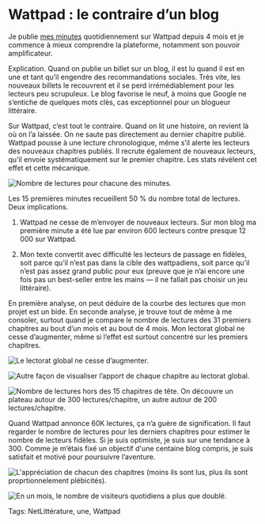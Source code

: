 # Wattpad : le contraire d’un blog

Je publie [mes minutes](http://www.wattpad.com/story/29694130-1-minute) quotidiennement sur Wattpad depuis 4 mois et je commence à mieux comprendre la plateforme, notamment son pouvoir amplificateur.<span id="more-40873"></span>

Explication. Quand on publie un billet sur un blog, il est lu quand il est en une et tant qu’il engendre des recommandations sociales. Très vite, les nouveaux billets le recouvrent et il se perd irrémédiablement pour les lecteurs peu scrupuleux. Le blog favorise le neuf, à moins que Google ne s’entiche de quelques mots clès, cas exceptionnel pour un blogueur littéraire.

Sur Wattpad, c’est tout le contraire. Quand on lit une histoire, on revient là où on l’a laissée. On ne saute pas directement au dernier chapitre publié. Wattpad pousse à une lecture chronologique, même s’il alerte les lecteurs des nouveaux chapitres publiés. Il recrute également de nouveaux lecteurs, qu’il envoie systématiquement sur le premier chapitre. Les stats révèlent cet effet et cette mécanique.

![Nombre de lectures pour chacune des minutes.](http://blog.tcrouzet.comhttps://tcrouzet.com/images_tc/2015/05/wat1.png)

Les 15 premières minutes recueillent 50 % du nombre total de lectures. Deux implications.

1. Wattpad ne cesse de m’envoyer de nouveaux lecteurs. Sur mon blog ma première minute a été lue par environ 600 lecteurs contre presque 12 000 sur Wattpad.

2. Mon texte convertit avec difficulté les lecteurs de passage en fidèles, soit parce qu’il n’est pas dans la cible des wattpadiens, soit parce qu’il n’est pas assez grand public pour eux (preuve que je n’ai encore une fois pas un best-seller entre les mains — il ne fallait pas choisir un jeu littéraire).

En première analyse, on peut déduire de la courbe des lectures que mon projet est un bide. En seconde analyse, je trouve tout de même à me consoler, surtout quand je compare le nombre de lectures des 31 premiers chapitres au bout d’un mois et au bout de 4 mois. Mon lectorat global ne cesse d’augmenter, même si l’effet est surtout concentré sur les premiers chapitres.

![Le lectorat global ne cesse d’augmenter.](http://blog.tcrouzet.comhttps://tcrouzet.com/images_tc/2015/05/wat2.png)

![Autre façon de visualiser l’apport de chaque chapitre au lectorat global.](http://blog.tcrouzet.comhttps://tcrouzet.com/images_tc/2015/05/wat3.png)

![Nombre de lectures hors des 15 chapitres de tête. On découvre un plateau autour de 300 lectures/chapitre, un autre autour de 200 lectures/chapitre.](http://blog.tcrouzet.comhttps://tcrouzet.com/images_tc/2015/05/wat4.png)

Quand Wattpad annonce 60K lectures, ça n’a guère de signification. Il faut regarder le nombre de lectures pour les derniers chapitres pour estimer le nombre de lecteurs fidèles. Si je suis optimiste, je suis sur une tendance à 300. Comme je m’étais fixé un objectif d'une centaine blog compris, je suis satisfait et motivé pour poursuivre l’aventure.

![L'appréciation de chacun des chapitres (moins ils sont lus, plus ils sont proprtionnelement plébicités).](http://blog.tcrouzet.comhttps://tcrouzet.com/images_tc/2015/05/wat5.png)

![En un mois, le nombre de visiteurs quotidiens a plus que doublé.](http://blog.tcrouzet.comhttps://tcrouzet.com/images_tc/2015/05/wat6.png)



Tags: NetLittérature, une, Wattpad